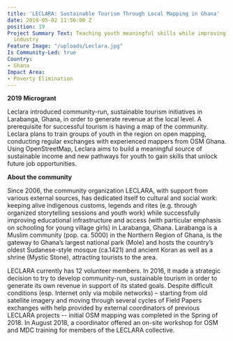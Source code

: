 ```yaml
---
title: 'LECLARA: Sustainable Tourism Through Local Mapping in Ghana'
date: 2019-05-02 11:56:00 Z
position: 19
Project Summary Text: Teaching youth meaningful skills while improving the local tourism
  industry
Feature Image: "/uploads/Leclara.jpg"
Is Community-Led: true
Country:
- Ghana
Impact Area:
- Poverty Elimination
---
```


**2019 Microgrant**  

Leclara introduced community-run, sustainable tourism initiatives in Larabanga, Ghana, in order to generate revenue at the local level. A prerequisite for successful tourism is having a map of the community. Leclara plans to train groups of youth in the region on open mapping, conducting regular exchanges with experienced mappers from OSM Ghana. Using OpenStreetMap, Leclara aims to build a meaningful source of sustainable income and new pathways for youth to gain skills that unlock future job opportunities.  

**About the community**  

Since 2006, the community organization LECLARA, with support from various external sources, has dedicated itself to cultural and social work: keeping alive indigenous customs, legends and rites (e.g. through organized storytelling sessions and youth work) while successfully improving educational infrastructure and access (with particular emphasis on schooling for young village girls) in Larabanga, Ghana. Larabanga is a Muslim community (pop. ca. 5000) in the Northern Region of Ghana, is the gateway to Ghana’s largest national park (Mole) and hosts the country’s oldest Sudanese-style mosque (ca.1421) and ancient Koran as well as a shrine (Mystic Stone), attracting tourists to the area.

LECLARA currently has 12 volunteer members. In 2016, it made a strategic decision to try to develop community-run, sustainable tourism in order to generate its own revenue in support of its stated goals. Despite difficult conditions (esp. Internet only via mobile networks) – starting from old satellite imagery and moving through several cycles of Field Papers exchanges with help provided by external coordinators of previous LECLARA projects -- initial OSM mapping was completed in the Spring of 2018. In August 2018, a coordinator offered an on-site workshop for OSM and MDC training for members of the LECLARA collective. 
